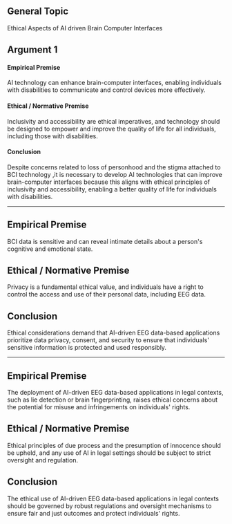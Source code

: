 ## General Topic

Ethical Aspects of AI driven Brain Computer Interfaces


## Argument 1

#### **Empirical Premise**

AI technology can enhance brain-computer interfaces, enabling individuals with disabilities to communicate and control devices more effectively.

#### **Ethical / Normative Premise**

Inclusivity and accessibility are ethical imperatives, and technology should be designed to empower and improve the quality of life for all individuals, including those with disabilities.

#### **Conclusion**

Despite concerns related to loss of personhood and the stigma attached to BCI technology ,it is necessary to develop AI technologies that can improve brain-computer interfaces because this aligns with ethical principles of inclusivity and accessibility, enabling a better quality of life for individuals with disabilities.

---

## **Empirical Premise**

BCI data is sensitive and can reveal intimate details about a person's cognitive and emotional state.

## **Ethical / Normative Premise**

Privacy is a fundamental ethical value, and individuals have a right to control the access and use of their personal data, including EEG data.

## **Conclusion**

Ethical considerations demand that AI-driven EEG data-based applications prioritize data privacy, consent, and security to ensure that individuals' sensitive information is protected and used responsibly.


---

## **Empirical Premise**

The deployment of AI-driven EEG data-based applications in legal contexts, such as lie detection or brain fingerprinting, raises ethical concerns about the potential for misuse and infringements on individuals' rights.
## **Ethical / Normative Premise**

Ethical principles of due process and the presumption of innocence should be upheld, and any use of AI in legal settings should be subject to strict oversight and regulation.

## **Conclusion**

The ethical use of AI-driven EEG data-based applications in legal contexts should be governed by robust regulations and oversight mechanisms to ensure fair and just outcomes and protect individuals' rights.
